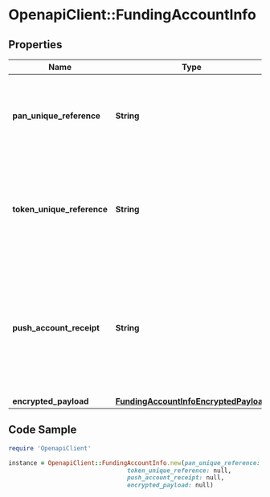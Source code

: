 # OpenapiClient::FundingAccountInfo

## Properties

Name | Type | Description | Notes
------------ | ------------- | ------------- | -------------
**pan_unique_reference** | **String** |  __(CONDITIONAL)__ &lt;br&gt;  For repeat digitizations, the unique reference allocated to the Primary Account Number. When supplied, the tokenUniqueReferenceForPanInfo, accountNumber, expiryMonth and expiryYear must be omitted from CardInfoData. Only allowed if tokenUniqueReference and pushAccountReceipt are not present and encrypted data does not contain the account information. &lt;br&gt; __Max Length:64__  | [optional] 
**token_unique_reference** | **String** |  __(CONDITIONAL)__&lt;br&gt;  A unique reference assigned following the allocation of a token used to identify the token for the duration of its lifetime.  For repeat digitizations, the unique reference allocated to the token will be used to retrieve the financial account information. When supplied, the account information is omitted from FundingAccountData. Only allowed if panUniqueReference and pushAccountReceipt are not present and encrypted data does not contain the account information. &lt;br&gt; __Max Length:64__  | [optional] 
**push_account_receipt** | **String** | __(CONDITIONAL)__&lt;br&gt; The push account receipt is supplied by the Issuer to the Merchant during a push provisioning operation. The pushAccountReceipt is then submitted by the merchant in the tokenize request and will be used by MDES to retrieve the associated funding account information. Only allowed if panUniqueReference and tokenUniqueReference are not present and encrypted data does not contain the funding account information. Refer to the &lt;a href&#x3D;\&quot;https://developer.mastercard.com/page/push-provisioning-merchant\&quot;&gt;Push Provisioning Use Case Guide &lt;/a&gt;  for more information about pushAccountReceipt.  __Max Length:64__  | [optional] 
**encrypted_payload** | [**FundingAccountInfoEncryptedPayload**](FundingAccountInfoEncryptedPayload.md) |  | [optional] 

## Code Sample

```ruby
require 'OpenapiClient'

instance = OpenapiClient::FundingAccountInfo.new(pan_unique_reference: null,
                                 token_unique_reference: null,
                                 push_account_receipt: null,
                                 encrypted_payload: null)
```


